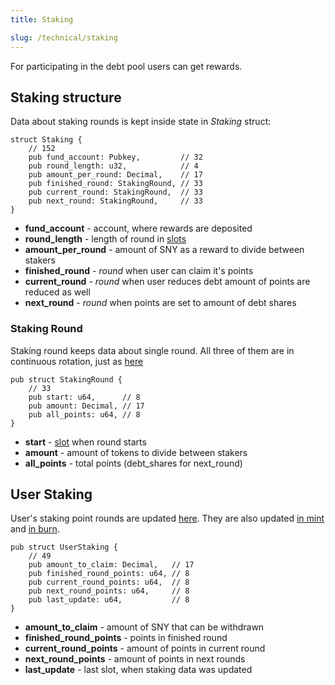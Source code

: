 ```yaml
---
title: Staking 

slug: /technical/staking
---
```


For participating in the debt pool users can get rewards.


## Staking structure

Data about staking rounds is kept inside state in _Staking_ struct:

    struct Staking {
        // 152
        pub fund_account: Pubkey,         // 32
        pub round_length: u32,            // 4
        pub amount_per_round: Decimal,    // 17
        pub finished_round: StakingRound, // 33
        pub current_round: StakingRound,  // 33
        pub next_round: StakingRound,     // 33
    }

  * **fund_account** - account, where rewards are deposited
  * **round_length** - length of round in [slots](https://docs.solana.com/terminology#slot)
  * **amount_per_round** - amount of SNY as a reward to divide between stakers
  * **finished_round** - _round_ when user can claim it's points
  * **current_round** - _round_ when user reduces debt amount of points are reduced as well
  * **next_round** - _round_ when points are set to amount of debt shares

### Staking Round

Staking round keeps data about single round. All three of them are in continuous rotation, just as [here](https://github.com/Synthetify/synthetify-protocol/blob/2fb834ffd651504e13a0ffd2a4b40bcbbaa6af85/programs/exchange/src/utils.rs#L35-L125)

    pub struct StakingRound {
        // 33
        pub start: u64,      // 8
        pub amount: Decimal, // 17
        pub all_points: u64, // 8
    }

  * **start** - [slot](https://docs.solana.com/terminology#slot) when round starts
  * **amount** - amount of tokens to divide between stakers
  * **all_points** - total points (debt_shares for next_round)


## User Staking

User's staking point rounds are updated [here](https://github.com/Synthetify/synthetify-protocol/blob/06fb1f2ab8e9d095cef9f4216ed53a97ad81a847/programs/exchange/src/utils.rs#L126-L145). They are also updated [in mint](https://github.com/Synthetify/synthetify-protocol/blob/06fb1f2ab8e9d095cef9f4216ed53a97ad81a847/programs/exchange/src/lib.rs#L339-L341) and [in burn](https://github.com/Synthetify/synthetify-protocol/blob/06fb1f2ab8e9d095cef9f4216ed53a97ad81a847/programs/exchange/src/lib.rs#L650-L675).

    pub struct UserStaking {
        // 49
        pub amount_to_claim: Decimal,   // 17
        pub finished_round_points: u64, // 8
        pub current_round_points: u64,  // 8
        pub next_round_points: u64,     // 8
        pub last_update: u64,           // 8
    }

  * **amount_to_claim** - amount of SNY that can be withdrawn
  * **finished_round_points** - points in finished round
  * **current_round_points** - amount of points in current round
  * **next_round_points** - amount of points in next rounds
  * **last_update** - last slot, when staking data was updated

